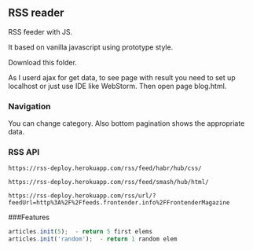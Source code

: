 ## RSS reader

RSS feeder with JS. 

It based on vanilla javascript using prototype style.

Download this folder.

As I userd ajax for get data, to see page with result you need to set up localhost or just use IDE like WebStorm.
Then open page blog.html.

### Navigation
You can change category.
Also bottom pagination shows the appropriate data.


### RSS API
```
https://rss-deploy.herokuapp.com/rss/feed/habr/hub/css/

https://rss-deploy.herokuapp.com/rss/feed/smash/hub/html/

https://rss-deploy.herokuapp.com/rss/url/?feedUrl=http%3A%2F%2Ffeeds.frontender.info%2FFrontenderMagazine

```

###Features
```js
articles.init(5);  - return 5 first elems
articles.init('random');  - return 1 random elem
```
